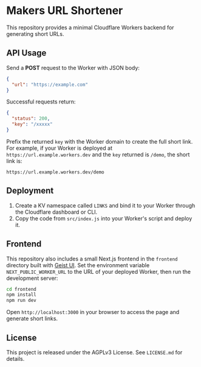 # Makers URL Shortener

This repository provides a minimal Cloudflare Workers backend for generating short URLs.

## API Usage

Send a **POST** request to the Worker with JSON body:

```json
{
  "url": "https://example.com"
}
```

Successful requests return:

```json
{
  "status": 200,
  "key": "/xxxxx"
}
```

Prefix the returned `key` with the Worker domain to create the full short link. For example, if your Worker is deployed at `https://url.example.workers.dev` and the `key` returned is `/demo`, the short link is:

```
https://url.example.workers.dev/demo
```

## Deployment

1. Create a KV namespace called `LINKS` and bind it to your Worker through the Cloudflare dashboard or CLI.
2. Copy the code from `src/index.js` into your Worker's script and deploy it.

## Frontend

This repository also includes a small Next.js frontend in the `frontend`
directory built with [Geist UI](https://geist-ui.dev). Set the environment
variable `NEXT_PUBLIC_WORKER_URL` to the URL of your deployed Worker, then run
the development server:

```bash
cd frontend
npm install
npm run dev
```

Open `http://localhost:3000` in your browser to access the page and generate
short links.

## License

This project is released under the AGPLv3 License. See `LICENSE.md` for details.

